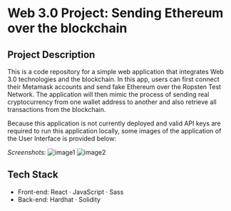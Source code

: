 # Web 3.0 Project: Sending Ethereum over the blockchain

## Project Description

This is a code repository for a simple web application that integrates Web 3.0 technologies and the blockchain. In this app, users can first connect their Metamask accounts and send fake Ethereum over the Ropsten Test Network. The application will then mimic the process of sending real cryptocurrency from one wallet address to another and also retrieve all transactions from the blockchain. 

Because this application is not currently deployed and valid API keys are required to run this application locally, some images of the application of the User Interface is provided below:

*Screenshots:*
![image1](https://github.com/joshpeng1999/BlockChainSenderReceiver/blob/main/blockchain-client/src/screenshots/img1.png)
![image2](https://github.com/joshpeng1999/BlockChainSenderReceiver/blob/main/blockchain-client/src/screenshots/img2.png)

## Tech Stack

* Front-end: React · JavaScript · Sass
* Back-end: Hardhat · Solidity

